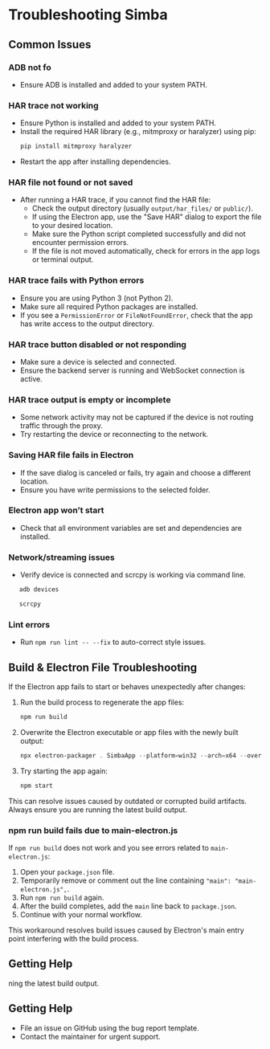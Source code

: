 # Troubleshooting Simba

## Common Issues

### ADB not fo
- Ensure ADB is installed and added to your system PATH.

### HAR trace not working

- Ensure Python is installed and added to your system PATH.
- Install the required HAR library (e.g., mitmproxy or haralyzer) using pip:
    ```sh
    pip install mitmproxy haralyzer
    ```
- Restart the app after installing dependencies.

### HAR file not found or not saved

- After running a HAR trace, if you cannot find the HAR file:
    - Check the output directory (usually `output/har_files/` or `public/`).
    - If using the Electron app, use the "Save HAR" dialog to export the file to your desired location.
    - Make sure the Python script completed successfully and did not encounter permission errors.
    - If the file is not moved automatically, check for errors in the app logs or terminal output.

### HAR trace fails with Python errors

- Ensure you are using Python 3 (not Python 2).
- Make sure all required Python packages are installed.
- If you see a `PermissionError` or `FileNotFoundError`, check that the app has write access to the output directory.

### HAR trace button disabled or not responding

- Make sure a device is selected and connected.
- Ensure the backend server is running and WebSocket connection is active.

### HAR trace output is empty or incomplete

- Some network activity may not be captured if the device is not routing traffic through the proxy.
- Try restarting the device or reconnecting to the network.

### Saving HAR file fails in Electron

- If the save dialog is canceled or fails, try again and choose a different location.
- Ensure you have write permissions to the selected folder.

### Electron app won’t start

- Check that all environment variables are set and dependencies are installed.

### Network/streaming issues

- Verify device is connected and scrcpy is working via command line.

```powershell
   adb devices

   scrcpy
```

### Lint errors

- Run `npm run lint -- --fix` to auto-correct style issues.

## Build & Electron File Troubleshooting

If the Electron app fails to start or behaves unexpectedly after changes:

1. Run the build process to regenerate the app files:
    ```sh
    npm run build
    ```
2. Overwrite the Electron executable or app files with the newly built output:
    ```powershell
    npx electron-packager . SimbaApp --platform=win32 --arch=x64 --overwrite
    ```
3. Try starting the app again:
    ```sh
    npm start
    ```

This can resolve issues caused by outdated or corrupted build artifacts. Always ensure you are running the latest build output.

### npm run build fails due to main-electron.js

If `npm run build` does not work and you see errors related to `main-electron.js`:

1. Open your `package.json` file.
2. Temporarily remove or comment out the line containing `"main": "main-electron.js",`.
3. Run `npm run build` again.
4. After the build completes, add the `main` line back to `package.json`.
5. Continue with your normal workflow.

This workaround resolves build issues caused by Electron's main entry point interfering with the build process.

## Getting Help

ning the latest build output.

## Getting Help
- File an issue on GitHub using the bug report template.
- Contact the maintainer for urgent support.
